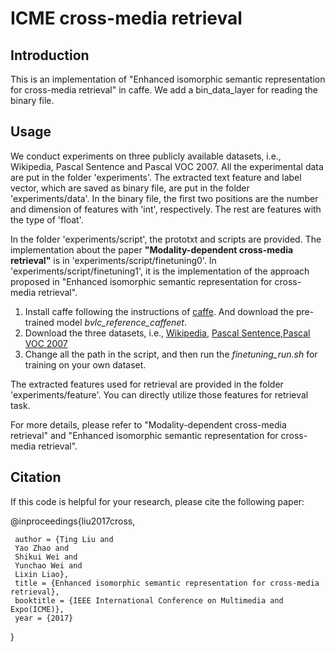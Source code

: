 # ICME cross-media retrieval

## Introduction

This is an implementation of "Enhanced isomorphic semantic representation for cross-media retrieval" in caffe. We add a bin_data_layer for reading the binary file.  

## Usage

We conduct experiments on three publicly available datasets, i.e., Wikipedia, Pascal Sentence and Pascal VOC 2007. All the experimental data are put in the folder 'experiments'. The extracted text feature and label vector, which are saved as binary file, are put in the folder 'experiments/data'. In the binary file, the first two positions are the number and dimension of features with 'int', respectively. The rest are features with the type of 'float'.

In the folder 'experiments/script', the prototxt and scripts are provided. The implementation about the paper **"Modality-dependent cross-media retrieval"** is in 'experiments/script/finetuning0'. In 'experiments/script/finetuning1', it is the implementation of the approach proposed in "Enhanced isomorphic semantic representation for cross-media retrieval".   

1. Install caffe following the instructions of [caffe](https://github.com/BVLC/caffe). And download the pre-trained model *bvlc_reference_caffenet*.
2. Download the three datasets, i.e., [Wikipedia](http://www.svcl.ucsd.edu/projects/crossmodal/), [Pascal Sentence](http://vision.cs.uiuc.edu/pascal-sentences/),[Pascal VOC 2007](http://host.robots.ox.ac.uk/pascal/VOC/voc2007/index.html)
3. Change all the path in the script, and then run the *finetuning_run.sh* for training on your own dataset.

The extracted features used for retrieval are provided in the folder 'experiments/feature'. You can directly utilize those features for retrieval task.

For more details, please refer to "Modality-dependent cross-media retrieval" and "Enhanced isomorphic semantic representation for cross-media retrieval".

## Citation

If this code is helpful for your research, please cite the following paper:

@inproceedings{liu2017cross,

     author = {Ting Liu and
     Yao Zhao and         
     Shikui Wei and
     Yunchao Wei and
     Lixin Liao},
     title = {Enhanced isomorphic semantic representation for cross-media retrieval},
     booktitle = {IEEE International Conference on Multimedia and Expo(ICME)},
     year = {2017}
  
}

